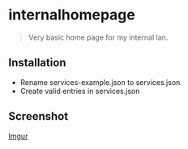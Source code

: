 # internalhomepage

> Very basic home page for my internal lan.

## Installation
* Rename services-example.json to services.json
* Create valid entries in services.json

## Screenshot
[Imgur](https://imgur.com/ivfD9DC)
